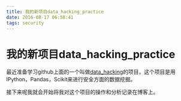 ```yaml
---
title: 我的新项目data_hacking_practice
date: 2016-08-17 06:58:41
tags: security
---
```

# 我的新项目data_hacking_practice

最近准备学习github上面的一个叫做[data_hacking](http://clicksecurity.github.io/data_hacking/)的项目，这个项目是用IPython，Pandas，Scikit来进行安全方面的数据挖掘。

接下来呢我就会开始将我对这个项目的操作和分析记录在博客上。
